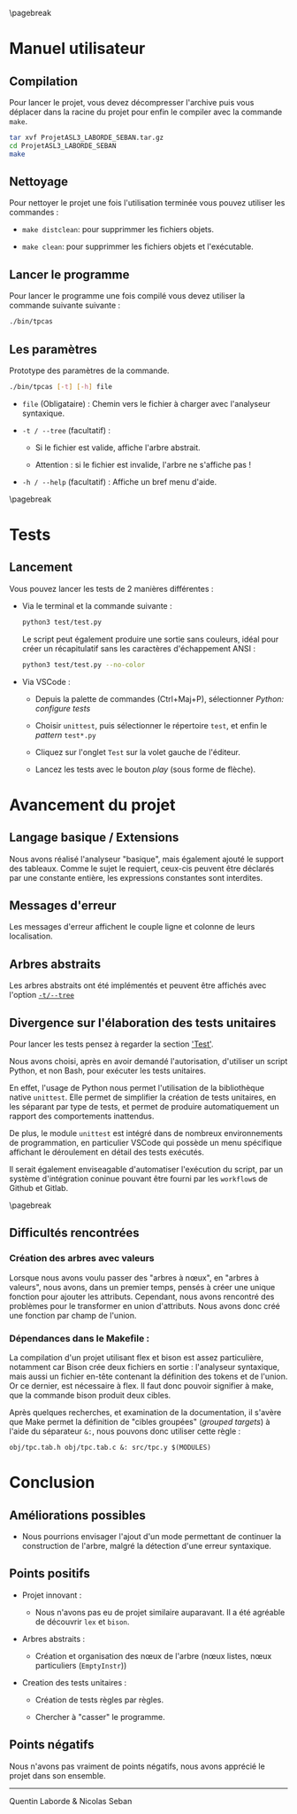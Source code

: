 \pagebreak

# Manuel utilisateur

## Compilation

Pour lancer le projet, vous devez décompresser l'archive puis vous déplacer dans la racine du projet pour enfin le compiler avec la commande `make`.

```bash
tar xvf ProjetASL3_LABORDE_SEBAN.tar.gz
cd ProjetASL3_LABORDE_SEBAN
make
```

## Nettoyage 

Pour nettoyer le projet une fois l'utilisation terminée vous pouvez utiliser les commandes :

-  `make distclean`: pour supprimmer les fichiers objets.

-  `make clean`: pour supprimmer les fichiers objets et l'exécutable.

## Lancer le programme

Pour lancer le programme une fois compilé vous devez utiliser la commande suivante suivante :

```bash
./bin/tpcas
```

## Les paramètres

Prototype des paramètres de la commande.

```bash
./bin/tpcas [-t] [-h] file
```

- `file` (Obligataire) : Chemin vers le fichier à charger avec l'analyseur syntaxique.

- `-t / --tree` (facultatif) :

   - Si le fichier est valide, affiche l'arbre abstrait. 

   - Attention : si le fichier est invalide, l'arbre ne s'affiche pas !

- `-h / --help` (facultatif) : Affiche un bref menu d'aide.

\pagebreak

# Tests

## Lancement

Vous pouvez lancer les tests de 2 manières différentes :

  - Via le terminal et la commande suivante :

    ```bash
    python3 test/test.py
    ```

    Le script peut également produire une sortie sans couleurs, idéal pour créer un récapitulatif sans les caractères d'échappement ANSI :

    ```bash
    python3 test/test.py --no-color
    ```

  - Via VSCode :

    - Depuis la palette de commandes (Ctrl+Maj+P), sélectionner *Python: configure tests*

    - Choisir ``unittest``, puis sélectionner le répertoire ``test``, et enfin le *pattern* ``test*.py``

    - Cliquez sur l'onglet `Test` sur la volet gauche de l'éditeur.

    - Lancez les tests avec le bouton *play* (sous forme de flèche).

# Avancement du projet

## Langage basique / Extensions

Nous avons réalisé l'analyseur "basique", mais également ajouté le support des tableaux.
Comme le sujet le requiert, ceux-cis peuvent être déclarés par une constante entière, les expressions constantes sont interdites.

## Messages d'erreur

Les messages d'erreur affichent le couple ligne et colonne de leurs localisation.

## Arbres abstraits

Les arbres abstraits ont été implémentés et peuvent être affichés avec l'option [`-t/--tree`](#les-paramètres)

## Divergence sur l'élaboration des tests unitaires

Pour lancer les tests pensez à regarder la section ['Test'](#tests).

Nous avons choisi, après en avoir demandé l'autorisation, d'utiliser un script Python, et non Bash, pour exécuter les tests unitaires.

En effet, l'usage de Python nous permet l'utilisation de la bibliothèque native ``unittest``.
Elle permet de simplifier la création de tests unitaires, en les séparant par type de tests, et permet de produire automatiquement un rapport des comportements inattendus.

De plus, le module ``unittest`` est intégré dans de nombreux environnements de programmation, en particulier VSCode qui possède un menu spécifique affichant le déroulement en détail des tests exécutés.

Il serait également enviseagable d'automatiser l'exécution du script, par un système d'intégration coninue pouvant être fourni par les ``workflow``s de Github et Gitlab.

\pagebreak

## Difficultés rencontrées

### Création des arbres avec valeurs

Lorsque nous avons voulu passer des "arbres à nœux", en "arbres à valeurs", nous avons, dans un premier temps, pensés à créer une unique fonction pour ajouter les attributs.
Cependant, nous avons rencontré des problèmes pour le transformer en union d'attributs. Nous avons donc créé une fonction par champ de l'union.

### Dépendances dans le Makefile :

La compilation d'un projet utilisant flex et bison est assez particulière, notamment car Bison crée deux fichiers en sortie : l'analyseur syntaxique, mais aussi un fichier en-tête contenant la définition des tokens et de l'union. Or ce dernier, est nécessaire à flex. Il faut donc pouvoir signifier à make, que la commande bison produit deux cibles.

Après quelques recherches, et examination de la documentation, il s'avère que Make permet la définition de "cibles groupées" (*grouped targets*) à l'aide du séparateur ``&:``, nous pouvons donc utiliser cette règle :

```make
obj/tpc.tab.h obj/tpc.tab.c &: src/tpc.y $(MODULES)
```

# Conclusion 

## Améliorations possibles

- Nous pourrions envisager l'ajout d'un mode permettant de continuer la construction de l'arbre, malgré la détection d'une erreur syntaxique.

## Points positifs

- Projet innovant :
  - Nous n'avons pas eu de projet similaire auparavant. Il a été agréable de découvrir `lex` et `bison`.

- Arbres abstraits :

  - Création et organisation des nœux de l'arbre (nœux listes, nœux particuliers (``EmptyInstr``))

- Creation des tests unitaires : 

  - Création de tests règles par règles.

  - Chercher à "casser" le programme.  

## Points négatifs

Nous n'avons pas vraiment de points négatifs, nous avons apprécié le projet dans son ensemble.

_____

Quentin Laborde & Nicolas Seban
